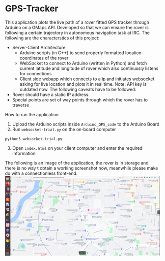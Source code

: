 # GPS-Tracker
 This application plots the live path of a rover fitted GPS tracker through Arduino on a GMaps API. Developed so that we can ensure the rover is following a certain trajectory in autonomous navigation task at IRC.
The following are the characterstics of this project:
* Server-Client Architecture
  * Arduino scripts (in C++) to send properly formatted location coordinates of the rover
  * WebSocket to connect to Arduino (written in Python) and fetch current latitude and longitude of rover which also continuosly listens for connections
  * Client side webapp which connects to a ip and initiates websocket asking for live location and plots it in real time.
Note: API key is outdated now. The following caveats have to be followed:
* Rover should have a static IP address
* Special points are set of way points through which the rover has to traverse

How to run the application
1. Upload the Arduino scripts inside `Arduino_GPS_code` to the Arduino Board
2. Run `websocket-trial.py` on the on-board computer 
```
python3 websocket-trial.py
```
3. Open `index.html` on your client computer and enter the required information



The following is an image of the application, the rover is in storage and there is no way t obtain a working screenshot now, meanwhile please make do with a connectionless front-end:
![image of the web-app](/images/ss.png)
